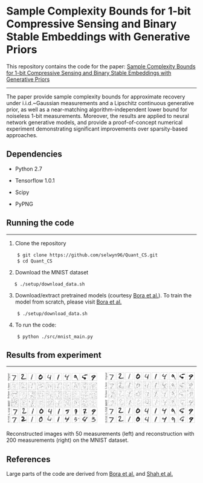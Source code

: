 # Sample Complexity Bounds for 1-bit Compressive Sensing and Binary Stable Embeddings with Generative Priors

This repository contains the code for the paper: [Sample Complexity Bounds for 1-bit Compressive Sensing and Binary Stable Embeddings with Generative Priors](https://arxiv.org/abs/2002.01697)

-------------------------------------------------------------------------------------

The paper provide sample complexity bounds for approximate recovery under i.i.d.~Gaussian measurements and a Lipschitz continuous generative prior, as well as a near-matching algorithm-independent lower bound for noiseless 1-bit measurements. Moreover, the results are applied to neural network generative models, and provide a proof-of-concept numerical experiment demonstrating significant improvements over sparsity-based approaches.

## Dependencies

* Python 2.7

* Tensorflow 1.0.1 

* Scipy

*  PyPNG

## Running the code

-------------------------------------------------------------------------------------

1. Clone the repository

```shell
    $ git clone https://github.com/selwyn96/Quant_CS.git 
    $ cd Quant_CS
```

2. Download the MNIST dataset
 ```shell
    $ ./setup/download_data.sh 
 ```

3. Download/extract pretrained models (courtesy [Bora et al.](https://github.com/AshishBora/csgm)). To train the model from scratch, please visit [Bora et al.](https://github.com/AshishBora/csgm)
```shell
    $ ./setup/download_data.sh 
```
4. To run the code:
```shell
    $ python ./src/mnist_main.py
```

## Results from experiment
-------------------------------------------------------------------------------------

![MNIST](Results/results.png)

Reconstructed images with 50 measurements (left) and reconstruction with 200 measurements (right) on the MNIST
dataset.

## References

Large parts of the code are derived from [Bora et al.](https://github.com/AshishBora/csgm) and [ Shah et al.](https://github.com/shahviraj/pgdgan)
